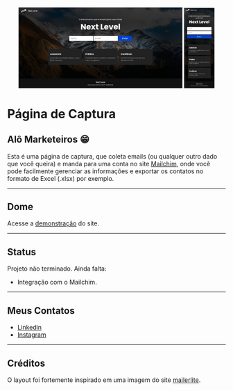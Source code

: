 <br />
<p align="center">
 
   <img src="./design/desktop.png" alt="demo" border="0" width="75%" style="display: inline">
   <img src="./design/mobile.png" alt="demo" border="0" width="13.8%" style="display: inline">

</p>

# Página de Captura

## Alô Marketeiros 😁
Esta é uma página de captura, que coleta emails (ou qualquer outro dado que você queira) e manda para uma conta no site <a href="https://mailchimp.com/">Mailchim</a>, onde você pode facilmente gerenciar as informações e exportar os contatos no formato de Excel (.xlsx) por exemplo.
___

## Dome
Acesse a <a href="https://gustavodias7.github.io/pagina-de-captura/index.html">demonstração</a> do site.
___

## Status
Projeto não terminado. Ainda falta:
- Integração com o Mailchim.
___

## Meus Contatos
- <a href="https://www.linkedin.com/in/gustavo-dias-3100211b6/">Linkedin</a>
- <a href="https://www.instagram.com/eu.gustavodias/">Instagram</a>
___

## Créditos 
O layout foi fortemente inspirado em uma imagem do site <a href="https://www.mailerlite.com/features/landing-pages">mailerlite</a>.